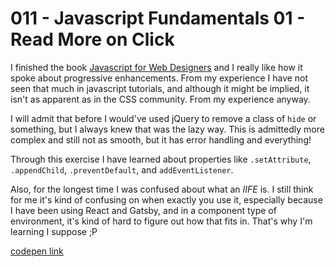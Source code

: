 # 011 - Javascript Fundamentals 01 - Read More on Click

I finished the book [Javascript for Web Designers](https://abookapart.com/products/javascript-for-web-designers) and I really like how it spoke about progressive enhancements. From my experience I have not seen that much in javascript tutorials, and although it might be implied, it isn't as apparent as in the CSS community. From my experience anyway.

I will admit that before I would've used jQuery to remove a class of `hide` or something, but I always knew that was the lazy way. This is admittedly more complex and still not as smooth, but it has error handling and everything!

Through this exercise I have learned about properties like `.setAttribute`, `.appendChild`, `.preventDefault`, and `addEventListener`.

Also, for the longest time I was confused about what an *IIFE* is. I still think for me it's kind of confusing on when exactly you use it, especially because I have been using React and Gatsby, and in a component type of environment, it's kind of hard to figure out how that fits in. That's why I'm learning I suppose ;P 


[codepen link](https://codepen.io/buildingsareheavy/pen/OovQRV)
